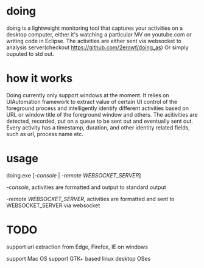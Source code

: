 # doing
doing is a lightweight monitoring tool that captures your activities on a desktop computer, either it's watching a particular MV on youtube.com or writing code in Eclipse. The activities are either sent via websocket to analysis server(checkout https://github.com/2erowf/doing_as) Or simply ouputed to std out.  
# how it works
Doing currently only support windows at the moment. It relies on UIAutomation framework to extract value of certain UI control of the foreground process and intelligently identify different activities based on URL or window title of the foreground window and others. The acitivities are detected, recorded, put on a queue to be sent out and eventually sent out. Every activity has a timestamp, duration, and other identity related fields, such as url, process name etc. 
# usage

doing.exe [*-console* | *-remote WEBSOCKET_SERVER*]

*-console*, activities are formatted and output to standard output

*-remote WEBSOCKET_SERVER*, activities are formatted and sent to WEBSOCKET_SERVER via websocket

# TODO
support url extraction from Edge, Firefox, IE on windows

support Mac OS
support GTK+ based linux desktop OSes
